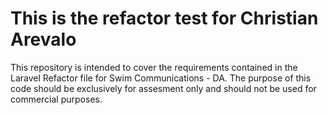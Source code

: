 # This is the refactor test for Christian Arevalo

This repository is intended to cover the requirements contained in the Laravel Refactor file for Swim Communications - DA. The purpose of this code should be exclusively for assesment only and should not be used for commercial purposes.

